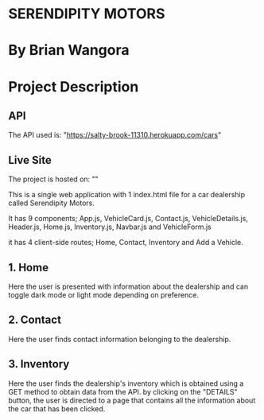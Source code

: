 # SERENDIPITY MOTORS
# By Brian Wangora

# Project Description

## API
The API used is: "https://salty-brook-11310.herokuapp.com/cars"

## Live Site
The project is hosted on: ""

This is a single web application with 1 index.html file for a car dealership called Serendipity Motors.

It has 9 components; App.js, VehicleCard.js, Contact.js, VehicleDetails.js, Header.js, Home.js, Inventory.js, Navbar.js and VehicleForm.js

it has 4 client-side routes; Home, Contact, Inventory and Add a Vehicle.

## 1. Home
Here the user is presented with information about the dealership and can toggle dark mode or light mode depending on preference.

## 2. Contact
Here the user finds contact information belonging to the dealership.

## 3. Inventory
Here the user finds the dealership's inventory which is obtained using a GET method to obtain data from the API.
by clicking on the "DETAILS" button, the user is directed to a page that contains all the information about the car that has been clicked.
